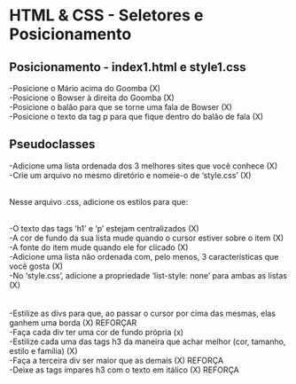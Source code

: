# HTML & CSS - Seletores e Posicionamento


## Posicionamento - index1.html e style1.css
-Posicione o Mário acima do Goomba (X) 
<br>
-Posicione o Bowser à direita do Goomba (X) 
<br>
-Posicione o balão para que se torne uma fala de Bowser (X) 
<br>
-Posicione o texto da tag p para que fique dentro do balão de fala (X) 
<br>

## Pseudoclasses
-Adicione uma lista ordenada dos 3 melhores sites que você conhece (X)
<br>
-Crie um arquivo no mesmo diretório e nomeie-o de ‘style.css’ (X)
<br><br>

Nesse arquivo .css, adicione os estilos para que:
<br><br>

-O texto das tags ‘h1’ e ‘p’ estejam centralizados (X)
<br>
-A cor de fundo da sua lista mude quando o cursor estiver sobre o item (X)
<br>
-A fonte do item mude quando ele for clicado (X)
<br>
-Adicione uma lista não ordenada com, pelo menos, 3 características que você gosta (X)
<br>
-No ‘style.css’, adicione a propriedade ‘list-style: none’ para ambas as listas (X)
<br>
<br><br>
-Estilize as divs para que, ao passar o cursor por cima das mesmas, elas ganhem uma borda (X) REFORÇAR
<br>
-Faça cada div ter uma cor de fundo própria (x)
<br>
-Estilize cada uma das tags h3 da maneira que achar melhor (cor, tamanho, estilo e família) (X)
<br>
-Faça a terceira div ser maior que as demais (X) REFORÇA
<br>
-Deixe as tags ímpares h3 com o texto em itálico (X) REFORÇA
<br>